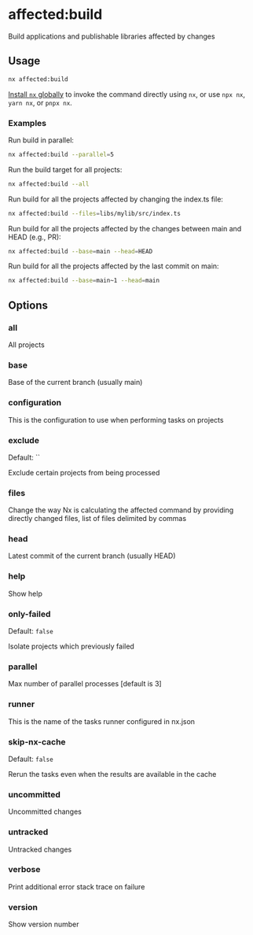 # affected:build

Build applications and publishable libraries affected by changes

## Usage

```bash
nx affected:build
```

[Install `nx` globally]({{framework}}/getting-started/nx-setup#install-nx) to invoke the command directly using `nx`, or use `npx nx`, `yarn nx`, or `pnpx nx`.

### Examples

Run build in parallel:

```bash
nx affected:build --parallel=5
```

Run the build target for all projects:

```bash
nx affected:build --all
```

Run build for all the projects affected by changing the index.ts file:

```bash
nx affected:build --files=libs/mylib/src/index.ts
```

Run build for all the projects affected by the changes between main and HEAD (e.g., PR):

```bash
nx affected:build --base=main --head=HEAD
```

Run build for all the projects affected by the last commit on main:

```bash
nx affected:build --base=main~1 --head=main
```

## Options

### all

All projects

### base

Base of the current branch (usually main)

### configuration

This is the configuration to use when performing tasks on projects

### exclude

Default: ``

Exclude certain projects from being processed

### files

Change the way Nx is calculating the affected command by providing directly changed files, list of files delimited by commas

### head

Latest commit of the current branch (usually HEAD)

### help

Show help

### only-failed

Default: `false`

Isolate projects which previously failed

### parallel

Max number of parallel processes [default is 3]

### runner

This is the name of the tasks runner configured in nx.json

### skip-nx-cache

Default: `false`

Rerun the tasks even when the results are available in the cache

### uncommitted

Uncommitted changes

### untracked

Untracked changes

### verbose

Print additional error stack trace on failure

### version

Show version number
